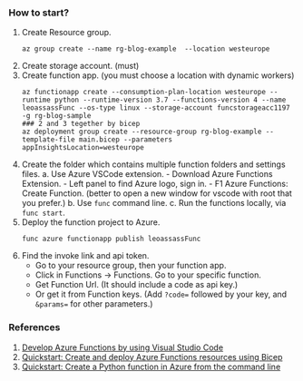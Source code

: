 ### How to start?
1. Create Resource group. 
    ```
    az group create --name rg-blog-example  --location westeurope
    ```
2. Create storage account. (must)
3. Create function app. (you must choose a location with dynamic workers)
    ```
    az functionapp create --consumption-plan-location westeurope --runtime python --runtime-version 3.7 --functions-version 4 --name leoassassFunc --os-type linux --storage-account funcstorageacc1197 -g rg-blog-sample
    ### 2 and 3 tegether by bicep
    az deployment group create --resource-group rg-blog-example --template-file main.bicep --parameters appInsightsLocation=westeurope

    ```
4. Create the folder which contains multiple function folders and settings files.
    a. Use Azure VSCode extension. 
        - Download Azure Functions Extension. 
        - Left panel to find Azure logo, sign in.
        - F1 Azure Functions: Create Function. (better to open a new window for vscode with root that you prefer.)
    b. Use `func` command line. 
    c. Run the functions locally, via `func start`.
5. Deploy the function project to Azure.
    ```
    func azure functionapp publish leoassassFunc
    ```
6. Find the invoke link and api token. 
    - Go to your resource group, then your function app.
    - Click in Functions -> Functions. Go to your specific function. 
    - Get Function Url. (It should include a code as api key.)
    - Or get it from Function keys. (Add `?code=` followed by your key, and `&params=` for other parameters.)

### References
1. [Develop Azure Functions by using Visual Studio Code](https://docs.microsoft.com/en-us/azure/azure-functions/functions-develop-vs-code?tabs=python)
2. [Quickstart: Create and deploy Azure Functions resources using Bicep](https://docs.microsoft.com/en-us/azure/azure-functions/functions-create-first-function-bicep?tabs=CLI)
3. [Quickstart: Create a Python function in Azure from the command line](https://docs.microsoft.com/en-us/azure/azure-functions/create-first-function-cli-python?tabs=azure-cli%2Cbash%2Cbrowser)
